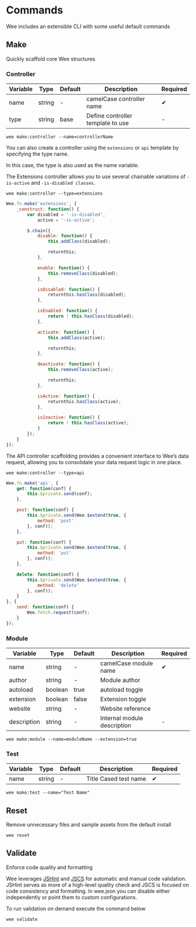 # Commands

Wee includes an extensible CLI with some useful default commands

## Make

Quickly scaffold core Wee structures

### Controller

|Variable|Type|Default|Description|Required|
|--------|--------|--------|--------|--------|
|name|string|-|camelCase controller name|✔|
|type|string|base|Define controller template to use|-|

```
wee make:controller --name=controllerName
```

You can also create a controller using the `extensions` or `api` template by specifying the type name.

In this case, the type is also used as the name variable.

The Extensions controller allows you to use several chainable variations of `-is-active` and `-is-disabled classes`.

```
wee make:controller --type=extensions
```

```js
Wee.fn.make('extensions', {
    _construct: function() {
        var disabled = '-is-disabled',
            active = '-is-active';

        $.chain({
            disable: function() {
                this.addClass(disabled);

                returnthis;
            },

            enable: function() {
                this.removeClass(disabled);
            },

            isDisabled: function() {
                returnthis.hasClass(disabled);
            },

            isEnabled: function() {
                return ! this.hasClass(disabled);
            },

            activate: function() {
                this.addClass(active);

                returnthis;
            },

            deactivate: function() {
                this.removeClass(active);

                returnthis;
            },

            isActive: function() {
                returnthis.hasClass(active);
            },

            isInactive: function() {
                return ! this.hasClass(active);
            }
        });
    }
});
```

The API controller scaffolding provides a convenient interface to Wee’s data request, allowing you to consolidate your data request logic in one place.

```
wee make:controller --type=api
```

```js
Wee.fn.make('api', {
    get: function(conf) {
        this.$private.send(conf);
    },

    post: function(conf) {
        this.$private.send(Wee.$extend(true, {
            method: 'post'
        }, conf));
    },

    put: function(conf) {
        this.$private.send(Wee.$extend(true, {
            method: 'put'
        }, conf));
    },

    delete: function(conf) {
        this.$private.send(Wee.$extend(true, {
            method: 'delete'
        }, conf));
    }
}, {
    send: function(conf) {
        Wee.fetch.request(conf);
    }
});
```

### Module

|Variable|Type|Default|Description|Required|
|--------|--------|--------|--------|--------|
|name|string|-|camelCase module name|✔|
|author|string|-|Module author||
|autoload|boolean|true|autoload toggle||
|extension|boolean|false|Extension toggle||
|website|string|-|Website reference||
|description|string|-|Internal module description|-|

```
wee make:module --name=moduleName --extension=true
```

### Test

|Variable|Type|Default|Description|Required|
|--------|--------|--------|--------|--------|
|name|string|-|Title Cased test name|✔|

```
wee make:test --name="Test Name"
```

## Reset

Remove unnecessary files and sample assets from the default install

```
wee reset
```

## Validate

Enforce code quality and formatting

Wee leverages [JSHint](jshint.com) and [JSCS](jscs.info) for automatic and manual code validation. JSHint serves as more of a high-level quality check and JSCS is focused on code consistency and formatting. In wee.json you can disable either independently or point them to custom configurations.

To run validation on demand execute the command below

```
wee validate
```